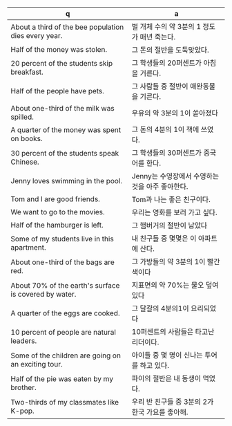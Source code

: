 q | a
---|---
About a third of the bee population dies every year.	| 벌 개체 수의 약 3분의 1 정도가 매년 죽는다.
Half of the money was stolen.	| 그 돈의 절반을 도둑맞았다.
20 percent of the students skip breakfast.	| 그 학생들의 20퍼센트가 아침을 거른다.
Half of the people have pets.	| 그 사람들 중 절반이 애완동물을 기른다.
About one-third of the milk was spilled.	| 우유의 약 3분의 1이 쏟아졌다
A quarter of the money was spent on books.	| 그 돈의 4분의 1이 책에 쓰였다.
30 percent of the students speak Chinese.	| 그 학생들의 30퍼센트가 중국어를 한다.
Jenny loves swimming in the pool.	| Jenny는 수영장에서 수영하는 것을 아주 좋아한다.
Tom and I are good friends.	| Tom과 나는 좋은 친구이다.
We want to go to the movies.	| 우리는 영화를 보러 가고 싶다.
Half of the hamburger is left.	| 그 햄버거의 절반이 남았다
Some of my students live in this apartment.	| 내 친구들 중 몇몇은 이 아파트에 산다.
About one-third of the bags are red.	| 그 가방들의 약 3분의 1이 빨간색이다
About 70% of the earth's surface is covered by water.	| 지표면의 약 70%는 물오 덮여 있다
A quarter of the eggs are cooked.	| 그 달걀의 4분의1이 요리되었다
10 percent of people are natural leaders.	| 10퍼센트의 사람들은 타고난 리더이다.
Some of the children are going on an exciting tour.	| 아이들 중 몇 명이 신나는 투어를 하고 있다.
Half of the pie was eaten by my brother.	| 파이의 절반은 내 동생이 먹었다.
Two-thirds of my classmates like K-pop. 	| 우리 반 친구들 중 3분의 2가 한국 가요를 좋아해.